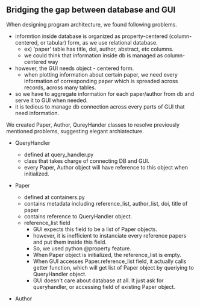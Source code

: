 

## Bridging the gap between database and GUI
When designing program architecture, we found following problems.
- informtion inside database is organized as property-centered (column-centered, or tabular) form, as we use relational database.
    - ex) 'paper' table has title, doi, author, abstract, etc  columns.
    - we could think that information inside db is managed as column-centered way
- however, the GUI needs object - centered form. 
    - when plotting information about certain paper, we need every information of corresponding paper which is spreaded across records, across many tables.
- so we have to aggregate information for each paper/author from db and serve it to GUI when needed.
- it is tedious to manage db connection across every parts of GUI that need information.  

We created Paper, Author, QureyHander classes to resolve previously mentioned problems, suggesting elegant archiatecture.
- QueryHandler
    - defined at query_handler.py
    - class that takes charge of connecting DB and GUI.
    - every Paper, Author object will have reference to this object when initialized.

- Paper
    - defined at containers.py
    - contains metadata including reference_list, author_list, doi, title of paper
    - contains reference to QueryHandler object.
    - reference_list field
        - GUI expects this field to be a list of Paper objects.
        - however, it is inefficient to instanciate every reference papers and put them inside this field. 
        - So, we used python @property feature.
        - When Paper object is initialized, the reference_list is empty.
        - When GUI accesses Paper.reference_list field, it actually calls getter function, which will get list of Paper object by queriying to QueryHandler object.
        - GUI doesn't care about database at all. It just ask for queryhandler, or accessing field of existing Paper object.

- Author